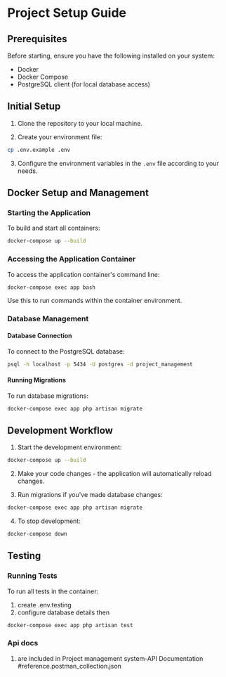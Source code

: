 # Project Setup Guide

## Prerequisites

Before starting, ensure you have the following installed on your system:
- Docker
- Docker Compose
- PostgreSQL client (for local database access)

## Initial Setup

1. Clone the repository to your local machine.

2. Create your environment file:
```bash
cp .env.example .env
```

3. Configure the environment variables in the `.env` file according to your needs.

## Docker Setup and Management

### Starting the Application

To build and start all containers:
```bash
docker-compose up --build
```
### Accessing the Application Container

To access the application container's command line:
```bash
docker-compose exec app bash
```

Use this to run commands within the container environment.

### Database Management

#### Database Connection
To connect to the PostgreSQL database:
```bash
psql -h localhost -p 5434 -U postgres -d project_management
```

#### Running Migrations
To run database migrations:
```bash
docker-compose exec app php artisan migrate
```

## Development Workflow

1. Start the development environment:
```bash
docker-compose up --build
```

2. Make your code changes - the application will automatically reload changes.

3. Run migrations if you've made database changes:
```bash
docker-compose exec app php artisan migrate
```

4. To stop development:
```bash
docker-compose down
```

## Testing

### Running Tests

To run all tests in the container:
1. create .env.testing
2. configure database details then
```bash
docker-compose exec app php artisan test
```

### Api docs
1. are included in Project management system-API Documentation #reference.postman_collection.json
